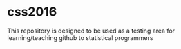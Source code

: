 # css2016
This repository is designed to be used as a testing area for learning/teaching github to statistical programmers

